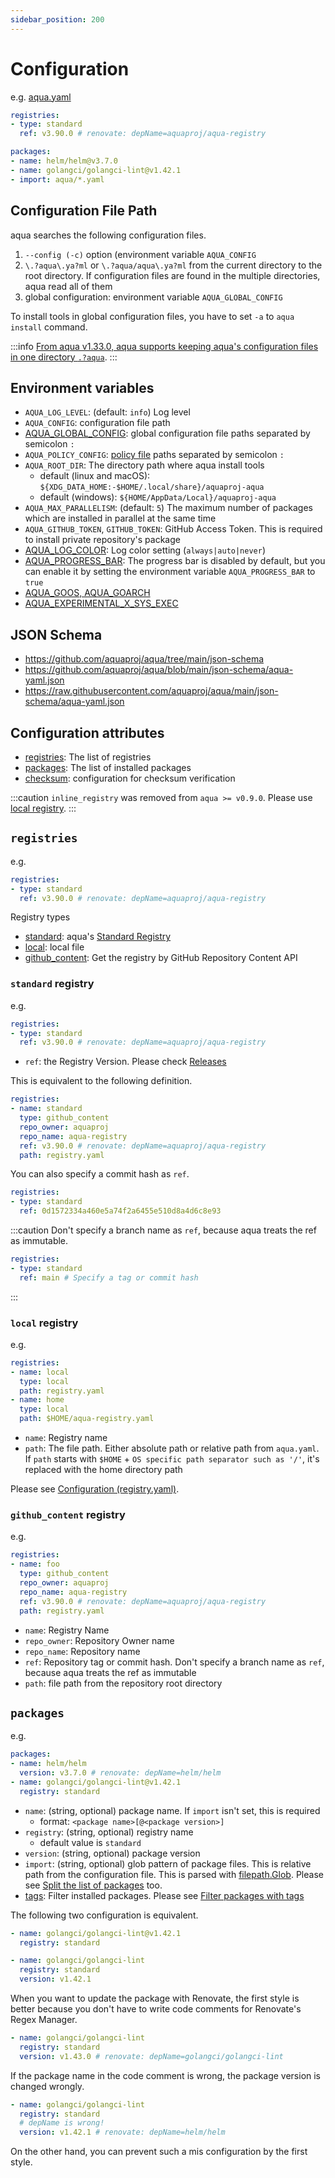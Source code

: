 ```yaml
---
sidebar_position: 200
---
```


# Configuration

e.g. [aqua.yaml](https://github.com/aquaproj/aqua/blob/main/aqua.yaml)

```yaml
registries:
- type: standard
  ref: v3.90.0 # renovate: depName=aquaproj/aqua-registry

packages:
- name: helm/helm@v3.7.0
- name: golangci/golangci-lint@v1.42.1
- import: aqua/*.yaml
```

## Configuration File Path

aqua searches the following configuration files.

1. `--config (-c)` option (environment variable `AQUA_CONFIG`
1. `\.?aqua\.ya?ml` or `\.?aqua/aqua\.ya?ml` from the current directory to the root directory. If configuration files are found in the multiple directories, aqua read all of them
1. global configuration: environment variable `AQUA_GLOBAL_CONFIG`

To install tools in global configuration files, you have to set `-a` to `aqua install` command.

:::info
[From aqua v1.33.0, aqua supports keeping aqua's configuration files in one directory `.?aqua`](/docs/guides/keep-in-one-dir).
:::

## Environment variables

* `AQUA_LOG_LEVEL`: (default: `info`) Log level
* `AQUA_CONFIG`: configuration file path
* [AQUA_GLOBAL_CONFIG](/docs/tutorial/global-config): global configuration file paths separated by semicolon `:`
* `AQUA_POLICY_CONFIG`: [policy file](/docs/security/policy-as-code) paths separated by semicolon `:`
* `AQUA_ROOT_DIR`: The directory path where aqua install tools
  * default (linux and macOS): `${XDG_DATA_HOME:-$HOME/.local/share}/aquaproj-aqua`
  * default (windows): `${HOME/AppData/Local}/aquaproj-aqua`
* `AQUA_MAX_PARALLELISM`: (default: `5`) The maximum number of packages which are installed in parallel at the same time
* `AQUA_GITHUB_TOKEN`, `GITHUB_TOKEN`: GitHub Access Token. This is required to install private repository's package
* [AQUA_LOG_COLOR](log-color.md): Log color setting (`always|auto|never`)
* [AQUA_PROGRESS_BAR](progress-bar.md): The progress bar is disabled by default, but you can enable it by setting the environment variable `AQUA_PROGRESS_BAR` to `true`
* [AQUA_GOOS, AQUA_GOARCH](/docs/develop-registry/change-os-arch-for-test)
* [AQUA_EXPERIMENTAL_X_SYS_EXEC](experimental-feature.md#aqua_experimental_x_sys_exec)

## JSON Schema

* https://github.com/aquaproj/aqua/tree/main/json-schema
* https://github.com/aquaproj/aqua/blob/main/json-schema/aqua-yaml.json
* https://raw.githubusercontent.com/aquaproj/aqua/main/json-schema/aqua-yaml.json

## Configuration attributes

* [registries](#registries): The list of registries
* [packages](#packages): The list of installed packages
* [checksum](checksum.md): configuration for checksum verification

:::caution
`inline_registry` was removed from `aqua >= v0.9.0`. Please use [local registry](#local-registry).
:::

## `registries`

e.g.

```yaml
registries:
- type: standard
  ref: v3.90.0 # renovate: depName=aquaproj/aqua-registry
```

Registry types

* [standard](#standard-registry): aqua's [Standard Registry](https://github.com/aquaproj/aqua-registry)
* [local](#local-registry): local file
* [github_content](#github_content-registry): Get the registry by GitHub Repository Content API

### `standard` registry

e.g.

```yaml
registries:
- type: standard
  ref: v3.90.0 # renovate: depName=aquaproj/aqua-registry
```

* `ref`: the Registry Version. Please check [Releases](https://github.com/aquaproj/aqua-registry/releases)

This is equivalent to the following definition.

```yaml
registries:
- name: standard
  type: github_content
  repo_owner: aquaproj
  repo_name: aqua-registry
  ref: v3.90.0 # renovate: depName=aquaproj/aqua-registry
  path: registry.yaml
```

You can also specify a commit hash as `ref`.

```yaml
registries:
- type: standard
  ref: 0d1572334a460e5a74f2a6455e510d8a4d6c8e93
```

:::caution
Don't specify a branch name as `ref`, because aqua treats the ref as immutable.

```yaml
registries:
- type: standard
  ref: main # Specify a tag or commit hash
```

:::

### `local` registry

e.g.

```yaml
registries:
- name: local
  type: local
  path: registry.yaml
- name: home
  type: local
  path: $HOME/aqua-registry.yaml
```

* `name`: Registry name
* `path`: The file path. Either absolute path or relative path from `aqua.yaml`. If `path` starts with `$HOME` + `OS specific path separator such as '/'`, it's replaced with the home directory path

Please see [Configuration (registry.yaml)](../registry-config/index.md).

### `github_content` registry

e.g.

```yaml
registries:
- name: foo
  type: github_content
  repo_owner: aquaproj
  repo_name: aqua-registry
  ref: v3.90.0 # renovate: depName=aquaproj/aqua-registry
  path: registry.yaml
```

* `name`: Registry Name
* `repo_owner`: Repository Owner name
* `repo_name`: Repository name
* `ref`: Repository tag or commit hash. Don't specify a branch name as `ref`, because aqua treats the ref as immutable
* `path`: file path from the repository root directory

## `packages`

e.g.

```yaml
packages:
- name: helm/helm
  version: v3.7.0 # renovate: depName=helm/helm
- name: golangci/golangci-lint@v1.42.1
  registry: standard
```

* `name`: (string, optional) package name. If `import` isn't set, this is required
  * format: `<package name>[@<package version>]`
* `registry`: (string, optional) registry name
  * default value is `standard`
* `version`: (string, optional) package version
* `import`: (string, optional) glob pattern of package files. This is relative path from the configuration file. This is parsed with [filepath.Glob](https://pkg.go.dev/path/filepath#Glob). Please see [Split the list of packages](/docs/guides/split-config) too.
* [tags](/docs/guides/package-tag): Filter installed packages. Please see [Filter packages with tags](/docs/guides/package-tag)

The following two configuration is equivalent.

```yaml
- name: golangci/golangci-lint@v1.42.1
  registry: standard
```

```yaml
- name: golangci/golangci-lint
  registry: standard
  version: v1.42.1
```

When you want to update the package with Renovate,
the first style is better because you don't have to write code comments for Renovate's Regex Manager.

```yaml
- name: golangci/golangci-lint
  registry: standard
  version: v1.43.0 # renovate: depName=golangci/golangci-lint
```

If the package name in the code comment is wrong, the package version is changed wrongly.

```yaml
- name: golangci/golangci-lint
  registry: standard
  # depName is wrong!
  version: v1.42.1 # renovate: depName=helm/helm
```

On the other hand, you can prevent such a mis configuration by the first style.
